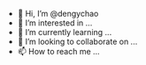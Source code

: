 - 👋 Hi, I’m @dengychao
- 👀 I’m interested in ...
- 🌱 I’m currently learning ...
- 💞️ I’m looking to collaborate on ...
- 📫 How to reach me ...

<!---
dengychao/dengychao is a ✨ special ✨ repository because its `README.md` (this file) appears on your GitHub profile.
You can click the Preview link to take a look at your changes.
--->
